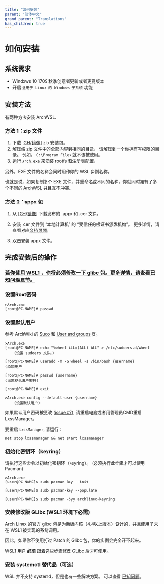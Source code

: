 ```yaml
---
title: "如何安装"
parent: "简体中文"
grand_parent: "Translations"
has_children: true
---
```

# 如何安装

## 系统需求

* Windows 10 1709 秋季创意者更新或者更高版本
* 开启 `适用于 Linux 的 Windows 子系统` 功能

## 安装方法

有两种方法安装 ArchWSL.



### 方法 1：zip 文件
1. 下载 [[GH](https://github.com/yuk7/ArchWSL/releases/latest)/[镜像](https://gitee.com/yuk7/archwsl-mirror)] zip 安装包。
2. 解压缩 zip 文件中的全部内容到相同的目录。
   请解压到一个你拥有写权限的目录。
   例如， `C:\Program Files` 就不该被使用。
3. 运行 `Arch.exe` 来安装 rootfs 和注册表配置。

另外，EXE 文件的名称会同时用作你的 WSL 实例名称。

也就是说，如果复制多个 EXE 文件，并重命名成不同的名称，你就同时拥有了多个不同的 ArchWSL 并且互不冲突。

### 方法 2：appx 包
1. 从 [[GH](https://github.com/yuk7/ArchWSL/releases/latest)/[镜像](https://gitee.com/yuk7/archwsl-mirror)] 下载发布的 .appx 和 .cer 文件。

2. 安装 .cer 文件到 “本地计算机” 的 “受信任的根证书颁发机构”。
   更多详情，请查看对应[文档页面](https://wsldl-pg.github.io/ArchW-docs/locale/zh-CN/Install-Certificate/)。
3. 双击安装 appx 文件。

## 完成安装后的操作
### [若你使用 WSL1 ，你将**必须**修改一下 glibc 包。更多详情，请查看已知问题章节。](Known-issues.md#wsl1--wsl2)

### 设置Root密码

```shell
>Arch.exe
[root@PC-NAME]# passwd
```

### 设置默认用户

参考 ArchWiki 的
 [Sudo](https://wiki.archlinux.org/index.php/Sudo#Example_entries)
和
 [User and groups](https://wiki.archlinux.org/index.php/Users_and_groups) 页。

```shell
>Arch.exe
[root@PC-NAME]# echo "%wheel ALL=(ALL) ALL" > /etc/sudoers.d/wheel
    (设置 sudoers 文件。)

[root@PC-NAME]# useradd -m -G wheel -s /bin/bash {username}
(添加用户)

[root@PC-NAME]# passwd {username}
(设置默认用户密码)

[root@PC-NAME]# exit

>Arch.exe config --default-user {username}
    (设置默认用户)
```

如果默认用户密码被更改
([issue #7](https://github.com/yuk7/ArchWSL/issues/7)),
请重启电脑或者用管理员CMD重启LxssManager。

要重启 `LxssManager`, 请运行：

```batch
net stop lxssmanager && net start lxssmanager
```

### 初始化密钥环（keyring）

请执行这些命令以初始化密钥环（keyring）。
(必须执行此步骤才可以使用 Pacman)

```shell
>Arch.exe
[user@PC-NAME]$ sudo pacman-key --init

[user@PC-NAME]$ sudo pacman-key --populate

[user@PC-NAME]$ sudo pacman -Syy archlinux-keyring
```

### 安装修改版 GLibc (WSL1 环境下必需)
Arch Linux 的官方 glibc 包是为新版内核（4.4以上版本）设计的，并且使用了未在 WSL1 被实现的系统调用。

因此，如果你不使用打过 Patch 的 Glibc 包，你的实例会完全开不起来。

WSL1 用户 **必须** 跟着[这些](Known-issues.md#wsl1--wsl2)步骤修改 GLibc 后才可使用。

### 安装 systemctl 替代品（可选）

WSL 并不支持 systemd，但是也有一些解决方案。
可以查看 [已知问题](Known-issues.md#systemdsystemctl)。
